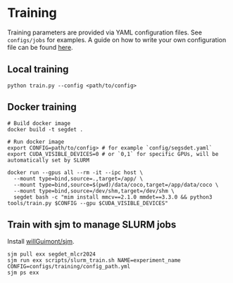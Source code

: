 # Training

Training parameters are provided via YAML configuration files. See `configs/jobs` for examples.
A guide on how to write your own configuration file can be found [here](CONFIGURATION.md).

## Local training

```shell
python train.py --config <path/to/config>
```

## Docker training

```shell
# Build docker image
docker build -t segdet .

# Run docker image
export CONFIG=path/to/config> # for example `config/segsdet.yaml`
export CUDA_VISIBLE_DEVICES=0 # or `0,1` for specific GPUs, will be automatically set by SLURM

docker run --gpus all --rm -it --ipc host \
  --mount type=bind,source=.,target=/app/ \
  --mount type=bind,source=$(pwd)/data/coco,target=/app/data/coco \
  --mount type=bind,source=/dev/shm,target=/dev/shm \
  segdet bash -c "mim install mmcv==2.1.0 mmdet==3.3.0 && python3 tools/train.py $CONFIG --gpu $CUDA_VISIBLE_DEVICES"
```

## Train with sjm to manage SLURM jobs

Install [willGuimont/sjm](https://github.com/willGuimont/sjm).

```shell
sjm pull exx segdet_mlcr2024
sjm run exx scripts/slurm_train.sh NAME=experiment_name CONFIG=configs/training/config_path.yml
sjm ps exx
```
